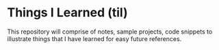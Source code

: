 # Things I Learned (til)

This repository will comprise of notes, sample projects, code snippets to illustrate things that I have learned for easy future references.

